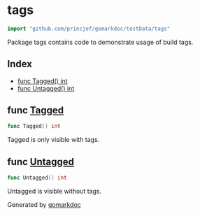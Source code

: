<!-- Code generated by gomarkdoc. DO NOT EDIT -->

# tags

```go
import "github.com/princjef/gomarkdoc/testData/tags"
```

Package tags contains code to demonstrate usage of build tags.

## Index

- [func Tagged() int](<#func-tagged>)
- [func Untagged() int](<#func-untagged>)


## func [Tagged](<https://github.com/princjef/gomarkdoc/blob/master/testData/tags/tagged.go#L7>)

```go
func Tagged() int
```

Tagged is only visible with tags.

## func [Untagged](<https://github.com/princjef/gomarkdoc/blob/master/testData/tags/untagged.go#L5>)

```go
func Untagged() int
```

Untagged is visible without tags.

Generated by [gomarkdoc](<https://github.com/princjef/gomarkdoc>)
